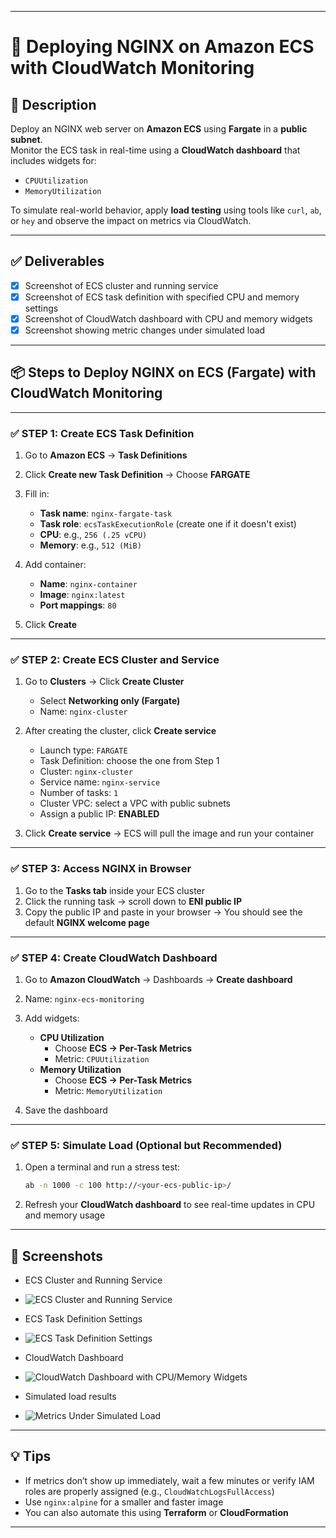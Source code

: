 
---

# 🚀 Deploying NGINX on Amazon ECS with CloudWatch Monitoring

## 📝 Description

Deploy an NGINX web server on **Amazon ECS** using **Fargate** in a **public subnet**.  
Monitor the ECS task in real-time using a **CloudWatch dashboard** that includes widgets for:
- `CPUUtilization`
- `MemoryUtilization`

To simulate real-world behavior, apply **load testing** using tools like `curl`, `ab`, or `hey` and observe the impact on metrics via CloudWatch.

---

## ✅ Deliverables

- [x] Screenshot of ECS cluster and running service
- [x] Screenshot of ECS task definition with specified CPU and memory settings
- [x] Screenshot of CloudWatch dashboard with CPU and memory widgets
- [x] Screenshot showing metric changes under simulated load

---

## 📦 Steps to Deploy NGINX on ECS (Fargate) with CloudWatch Monitoring

---

### ✅ STEP 1: Create ECS Task Definition

1. Go to **Amazon ECS** → **Task Definitions**
2. Click **Create new Task Definition** → Choose **FARGATE**
3. Fill in:
   - **Task name**: `nginx-fargate-task`
   - **Task role**: `ecsTaskExecutionRole` (create one if it doesn't exist)
   - **CPU**: e.g., `256 (.25 vCPU)`
   - **Memory**: e.g., `512 (MiB)`
4. Add container:
   - **Name**: `nginx-container`
   - **Image**: `nginx:latest`
   - **Port mappings**: `80`

5. Click **Create**

---

### ✅ STEP 2: Create ECS Cluster and Service

1. Go to **Clusters** → Click **Create Cluster**
   - Select **Networking only (Fargate)**
   - Name: `nginx-cluster`

2. After creating the cluster, click **Create service**
   - Launch type: `FARGATE`
   - Task Definition: choose the one from Step 1
   - Cluster: `nginx-cluster`
   - Service name: `nginx-service`
   - Number of tasks: `1`
   - Cluster VPC: select a VPC with public subnets
   - Assign a public IP: **ENABLED**

3. Click **Create service** → ECS will pull the image and run your container

---

### ✅ STEP 3: Access NGINX in Browser

1. Go to the **Tasks tab** inside your ECS cluster
2. Click the running task → scroll down to **ENI public IP**
3. Copy the public IP and paste in your browser → You should see the default **NGINX welcome page**

---

### ✅ STEP 4: Create CloudWatch Dashboard

1. Go to **Amazon CloudWatch** → Dashboards → **Create dashboard**
2. Name: `nginx-ecs-monitoring`
3. Add widgets:
   - **CPU Utilization**
     - Choose **ECS → Per-Task Metrics**
     - Metric: `CPUUtilization`
   - **Memory Utilization**
     - Choose **ECS → Per-Task Metrics**
     - Metric: `MemoryUtilization`

4. Save the dashboard

---

### ✅ STEP 5: Simulate Load (Optional but Recommended)

1. Open a terminal and run a stress test:

   ```bash
   ab -n 1000 -c 100 http://<your-ecs-public-ip>/


2. Refresh your **CloudWatch dashboard** to see real-time updates in CPU and memory usage

---

## 📸 Screenshots

- ECS Cluster and Running Service
* ![ECS Cluster and Running Service](ecs-cluster-service.PNG)

- ECS Task Definition Settings
* ![ECS Task Definition Settings](task-definition-memory-cpu.PNG)

- CloudWatch Dashboard
* ![CloudWatch Dashboard with CPU/Memory Widgets](cloudwatch%20dashboard.PNG)

- Simulated load results
* ![Metrics Under Simulated Load](stress-test.PNG)

---

## 💡 Tips

* If metrics don’t show up immediately, wait a few minutes or verify IAM roles are properly assigned (e.g., `CloudWatchLogsFullAccess`)
* Use `nginx:alpine` for a smaller and faster image
* You can also automate this using **Terraform** or **CloudFormation**

---

